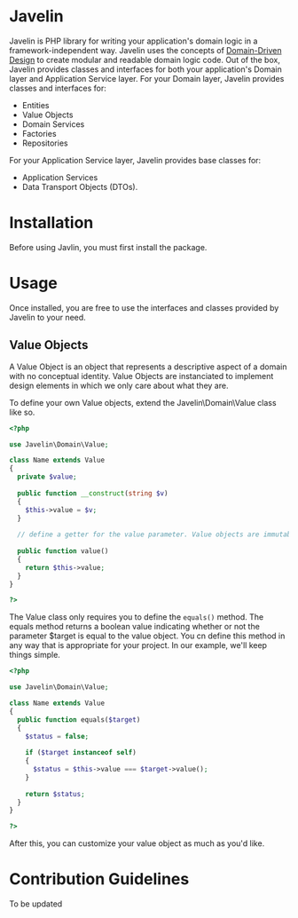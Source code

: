 # Javelin
Javelin is PHP library for writing your application's domain logic in a framework-independent way. Javelin uses the concepts of [Domain-Driven Design](https://en.wikipedia.org/wiki/Domain-driven_design) to create modular and readable domain logic code. Out of the box, Javelin provides classes and interfaces for both your application's Domain layer and Application Service layer. For your Domain layer, Javelin provides classes and interfaces for: 
- Entities
- Value Objects
- Domain Services
- Factories
- Repositories

For your Application Service layer, Javelin provides base classes for:
- Application Services
- Data Transport Objects (DTOs). 

# Installation
Before using Javlin, you must first install the package.

# Usage
Once installed, you are free to use the interfaces and classes provided by Javelin to your need. 

## Value Objects
A Value Object is an object that represents a descriptive aspect of a domain with no conceptual identity. Value Objects are instanciated to implement design elements in which we only care about what they are. 

To define your own Value objects, extend the Javelin\Domain\Value class like so.

```php
<?php

use Javelin\Domain\Value;

class Name extends Value
{
  private $value;
  
  public function __construct(string $v)
  {
    $this->value = $v;
  }
  
  // define a getter for the value parameter. Value objects are immutable. so, setters are not needed. 
  
  public function value()
  {
    return $this->value;
  }
}

?>
```

The Value class only requires you to define the `equals()` method. The equals method returns a boolean value indicating whether or not the parameter $target is equal to the value object. You cn define this method in any way that is appropriate for your project. In our example, we'll keep things simple.

```php
<?php

use Javelin\Domain\Value;

class Name extends Value
{
  public function equals($target)
  {
    $status = false;
    
    if ($target instanceof self)
    {
      $status = $this->value === $target->value(); 
    }
    
    return $status;
  }
}

?>
```

After this, you can customize your value object as much as you'd like.



# Contribution Guidelines
To be updated
